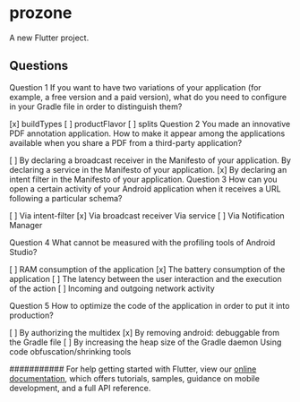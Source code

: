 # prozone

A new Flutter project.

## Questions

Question 1
If you want to have two variations of your application (for example, a free version and a paid version), what do you need to configure in your Gradle file in order to distinguish them?

[x] buildTypes
[ ] productFlavor
[ ] splits
Question 2
You made an innovative PDF annotation application. How to make it appear among the applications available when you share a PDF from a third-party application?

[ ] By declaring a broadcast receiver in the Manifesto of your application. By declaring a service in the Manifesto of your application.
[x] By declaring an intent filter in the Manifesto of your application.
Question 3
How can you open a certain activity of your Android application when it receives a URL following a particular schema?

[ ] Via intent-filter
[x] Via broadcast receiver Via service
[ ] Via Notification Manager

Question 4
What cannot be measured with the profiling tools of Android Studio?

[ ] RAM consumption of the application
[x] The battery consumption of the application
[ ] The latency between the user interaction and the execution of the action
[ ] Incoming and outgoing network activity

Question 5
How to optimize the code of the application in order to put it into production?

[ ] By authorizing the multidex
[x] By removing android: debuggable from the Gradle file
[ ] By increasing the heap size of the Gradle daemon Using code obfuscation/shrinking tools

###########
For help getting started with Flutter, view our
[online documentation](https://flutter.dev/docs), which offers tutorials,
samples, guidance on mobile development, and a full API reference.
